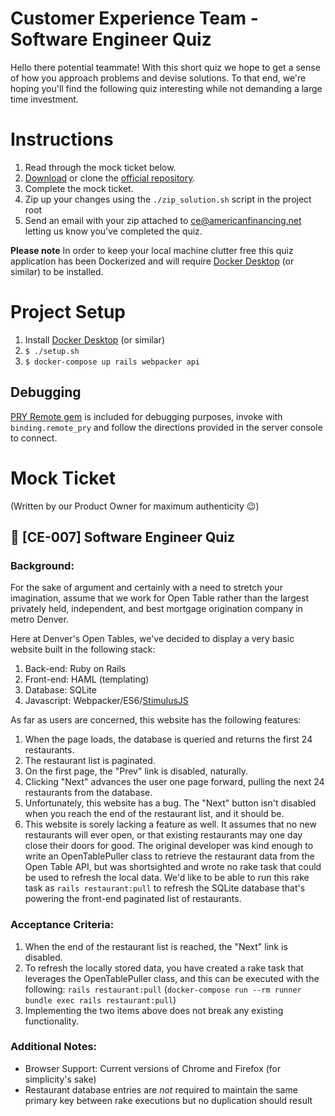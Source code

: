 # Customer Experience Team - Software Engineer Quiz

Hello there potential teammate!  With this short quiz we hope to get a sense of how you approach problems and devise solutions.  To that end, we're hoping you'll find the following quiz interesting while not demanding a large time investment.

# Instructions

1. Read through the mock ticket below.
2. [Download][zip] or clone the [official repository][repo].
3. Complete the mock ticket.
4. Zip up your changes using the `./zip_solution.sh` script in the project root
5. Send an email with your zip attached to ce@americanfinancing.net letting us know you've completed the quiz.

**Please note**  In order to keep your local machine clutter free this quiz application has been Dockerized and will require [Docker Desktop][docker-desktop] (or similar) to be installed.

# Project Setup

1. Install [Docker Desktop][docker-desktop] (or similar)
2. `$ ./setup.sh`
3. `$ docker-compose up rails webpacker api`

## Debugging

[PRY Remote gem][pry-remote] is included for debugging purposes, invoke with
`binding.remote_pry` and follow the directions provided in the server console to
connect.

# Mock Ticket

(Written by our Product Owner for maximum authenticity 😉)

## 📄 \[CE-007\] Software Engineer Quiz

### Background:

For the sake of argument and certainly with a need to stretch your
imagination, assume that we work for Open Table rather than the largest
privately held, independent, and best mortgage origination company in metro
Denver.

Here at Denver's Open Tables, we've decided to display a very basic website
built in the following stack:

1. Back-end: Ruby on Rails
2. Front-end: HAML (templating)
3. Database: SQLite
4. Javascript: Webpacker/ES6/[StimulusJS][stimulus]

As far as users are concerned, this website has the following features:

1. When the page loads, the database is queried and returns the first 24 restaurants.
2. The restaurant list is paginated.
3. On the first page, the "Prev" link is disabled, naturally.
4. Clicking "Next" advances the user one page forward, pulling the next 24 restaurants from the database.
5. Unfortunately, this website has a bug.  The "Next" button isn't disabled when you reach the end of the restaurant list, and it should be.
6. This website is sorely lacking a feature as well.  It assumes that no new restaurants will ever open, or that existing restaurants may one day close their doors for good.  The original developer was kind enough to write an OpenTablePuller class to retrieve the restaurant data from the Open Table API, but was shortsighted and wrote no rake task that could be used to refresh the local data.  We'd like to be able to run this rake task as `rails restaurant:pull` to refresh the SQLite database that's powering the front-end paginated list of restaurants.

### Acceptance Criteria:

1. When the end of the restaurant list is reached, the "Next" link is disabled.
2. To refresh the locally stored data, you have created a rake task that leverages the OpenTablePuller class, and this can be executed with the following: `rails restaurant:pull` (`docker-compose run --rm runner bundle exec rails restaurant:pull`)
3. Implementing the two items above does not break any existing functionality.

### Additional Notes:

* Browser Support: Current versions of Chrome and Firefox (for simplicity's sake)
* Restaurant database entries are _not_ required to maintain the same primary key between rake executions but no duplication should result

[repo]: https://github.com/americanfinancing/ce_engineer/tree/master
[stimulus]: https://stimulusjs.org
[zip]: https://github.com/americanfinancing/ce_engineer/archive/master.zip
[pry-remote]: https://github.com/Mon-Ouie/pry-remote
[docker-desktop]: https://www.docker.com/products/docker-desktop
